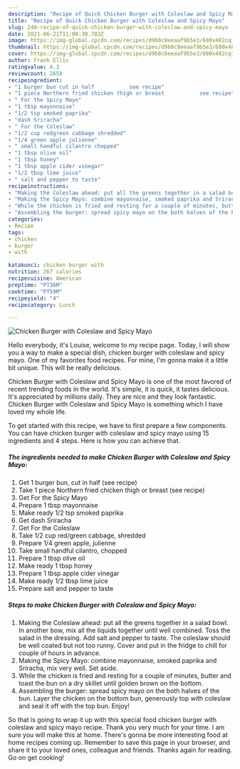 ```yaml
---
description: "Recipe of Quick Chicken Burger with Coleslaw and Spicy Mayo"
title: "Recipe of Quick Chicken Burger with Coleslaw and Spicy Mayo"
slug: 240-recipe-of-quick-chicken-burger-with-coleslaw-and-spicy-mayo
date: 2021-06-21T11:00:30.783Z
image: https://img-global.cpcdn.com/recipes/d9b0c8eeaaf9b5e3/680x482cq70/chicken-burger-with-coleslaw-and-spicy-mayo-recipe-main-photo.jpg
thumbnail: https://img-global.cpcdn.com/recipes/d9b0c8eeaaf9b5e3/680x482cq70/chicken-burger-with-coleslaw-and-spicy-mayo-recipe-main-photo.jpg
cover: https://img-global.cpcdn.com/recipes/d9b0c8eeaaf9b5e3/680x482cq70/chicken-burger-with-coleslaw-and-spicy-mayo-recipe-main-photo.jpg
author: Frank Ellis
ratingvalue: 4.3
reviewcount: 2658
recipeingredient:
- "1 burger bun cut in half           see recipe"
- "1 piece Northern fried chicken thigh or breast           see recipe"
- " For the Spicy Mayo"
- "1 tbsp mayonnaise"
- "1/2 tsp smoked paprika"
- "dash Sriracha"
- " For the Coleslaw"
- "1/2 cup redgreen cabbage shredded"
- "1/4 green apple julienne"
- " small handful cilantro chopped"
- "1 tbsp olive oil"
- "1 tbsp honey"
- "1 tbsp apple cider vinegar"
- "1/2 tbsp lime juice"
- " salt and pepper to taste"
recipeinstructions:
- "Making the Coleslaw ahead: put all the greens together in a salad bowl. In another bow, mix all the liquids together until well combined. Toss the salad in the dressing. Add salt and pepper to taste. The coleslaw should be well coated but not too runny. Cover and put in the fridge to chill for couple of hours in advance."
- "Making the Spicy Mayo: combine mayonnaise, smoked paprika and Sriracha, mix very well. Set aside."
- "While the chicken is fried and resting for a couple of minutes, butter and toast the bun on a dry skillet until golden brown on the bottom."
- "Assembling the burger: spread spicy mayo on the both halves of the bun. Layer the chicken on the bottom bun, generously top with coleslaw and seal it off with the top bun. Enjoy!"
categories:
- Recipe
tags:
- chicken
- burger
- with

katakunci: chicken burger with 
nutrition: 267 calories
recipecuisine: American
preptime: "PT36M"
cooktime: "PT59M"
recipeyield: "4"
recipecategory: Lunch

---
```



![Chicken Burger with Coleslaw and Spicy Mayo](https://img-global.cpcdn.com/recipes/d9b0c8eeaaf9b5e3/680x482cq70/chicken-burger-with-coleslaw-and-spicy-mayo-recipe-main-photo.jpg)

Hello everybody, it's Louise, welcome to my recipe page. Today, I will show you a way to make a special dish, chicken burger with coleslaw and spicy mayo. One of my favorites food recipes. For mine, I'm gonna make it a little bit unique. This will be really delicious.



Chicken Burger with Coleslaw and Spicy Mayo is one of the most favored of recent trending foods in the world. It's simple, it is quick, it tastes delicious. It's appreciated by millions daily. They are nice and they look fantastic. Chicken Burger with Coleslaw and Spicy Mayo is something which I have loved my whole life.


To get started with this recipe, we have to first prepare a few components. You can have chicken burger with coleslaw and spicy mayo using 15 ingredients and 4 steps. Here is how you can achieve that.

<!--inarticleads1-->

##### The ingredients needed to make Chicken Burger with Coleslaw and Spicy Mayo:

1. Get 1 burger bun, cut in half           (see recipe)
1. Take 1 piece Northern fried chicken thigh or breast           (see recipe)
1. Get  For the Spicy Mayo
1. Prepare 1 tbsp mayonnaise
1. Make ready 1/2 tsp smoked paprika
1. Get dash Sriracha
1. Get  For the Coleslaw
1. Take 1/2 cup red/green cabbage, shredded
1. Prepare 1/4 green apple, julienne
1. Take  small handful cilantro, chopped
1. Prepare 1 tbsp olive oil
1. Make ready 1 tbsp honey
1. Prepare 1 tbsp apple cider vinegar
1. Make ready 1/2 tbsp lime juice
1. Prepare  salt and pepper to taste




<!--inarticleads2-->

##### Steps to make Chicken Burger with Coleslaw and Spicy Mayo:

1. Making the Coleslaw ahead: put all the greens together in a salad bowl. In another bow, mix all the liquids together until well combined. Toss the salad in the dressing. Add salt and pepper to taste. The coleslaw should be well coated but not too runny. Cover and put in the fridge to chill for couple of hours in advance.
1. Making the Spicy Mayo: combine mayonnaise, smoked paprika and Sriracha, mix very well. Set aside.
1. While the chicken is fried and resting for a couple of minutes, butter and toast the bun on a dry skillet until golden brown on the bottom.
1. Assembling the burger: spread spicy mayo on the both halves of the bun. Layer the chicken on the bottom bun, generously top with coleslaw and seal it off with the top bun. Enjoy!




So that is going to wrap it up with this special food chicken burger with coleslaw and spicy mayo recipe. Thank you very much for your time. I am sure you will make this at home. There's gonna be more interesting food at home recipes coming up. Remember to save this page in your browser, and share it to your loved ones, colleague and friends. Thanks again for reading. Go on get cooking!
